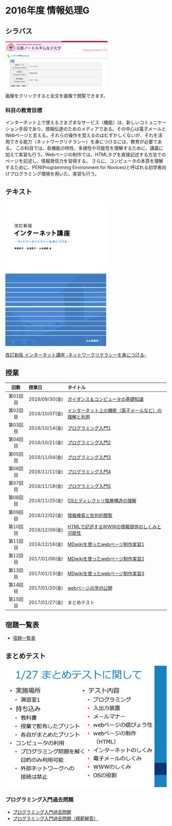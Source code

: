 # 2016年度 情報処理G

## シラバス

[![](2016infoG/syllabus-mini.png)](2016infoG/syllabus.png)

画像をクリックすると全文を画像で閲覧できます。

### 科目の教育目標

インターネット上で使えるさまざまなサービス（機能）は、新しいコミュニケーション手段であり、情報伝達のためのメディアである。その中心は電子メールとWebページと言える。それらの操作を覚えるのはむずかしくないが、それを活用できる能力（ネットワークリテラシー）を身につけるには、教育が必要である。
この科目では、各機能の特性、多様性や可能性を理解するために、講義に加えて実習も行う。Webページの制作では、HTMLタグを直接記述する方法でのページを記述し、情報発信力を習得する。
さらに、コンピュータの本質を理解するために、PEN(Programming Environment for Novices)と呼ばれる初学者向けプログラミング環境を用いた、実習も行う。

## テキスト

![](../files/InfoBook.png)

[改訂新版 インターネット講座 -ネットワークリテラシーを身につける-](http://www.tomo.gr.jp/internet/)

## 授業

| 回数 | 授業日 | タイトル |
|:-:|:--|:--|
|第01回目|2016/09/30(金)|[ガイダンス＆コンピュータの基礎知識](2016infoG/01.md)|
|第02回目|2016/10/07(金)|[インターネット上の機能（電子メールなど）の理解と利用](2016infoG/02.md)|
|第03回目|2016/10/14(金)|[プログラミング入門1](2016infoG/03.md)|
|第04回目|2016/10/21(金)|[プログラミング入門2](2016infoG/04.md)|
|第05回目|2016/11/04(金)|[プログラミング入門3](2016infoG/05.md)|
|第06回目|2016/11/11(金)|[プログラミング入門4](2016infoG/06.md)|
|第07回目|2016/11/18(金)|[プログラミング入門5](2016infoG/07.md)|
|第08回目|2016/11/25(金)|[OSとディレクトリ階層構造の理解](2016infoG/08.md)|
|第09回目|2016/12/02(金)|[情報検索と批判的閲覧](2016infoG/09.md)|
|第10回目|2016/12/09(金)|[HTMLで記述するWWWの情報提供のしくみと可能性](2016infoG/10.md)|
|第11回目|2016/12/16(金)|[MDwikiを使ったwebページ制作実習1](2016infoG/11.md)|
|第12回目|2017/01/06(金)|[MDwikiを使ったwebページ制作実習2](2016infoG/12.md)|
|第13回目|2017/01/13(金)|[MDwikiを使ったwebページ制作実習3](2016infoG/13.md)|
|第14回目|2017/01/20(金)|[webページの学内公開](2016infoG/14.md)|
|第15回目|2017/01/27(金)|まとめテスト|

## 宿題一覧表

- [宿題一覧表](2016infoG/kadaiList.md)

## まとめテスト

![](2016infoG/test.png)

### プログラミング入門過去問題

- [プログラミング入門過去問題](2016infoG/pro-kako.pdf)
- [プログラミング入門過去問題（模範解答）](2016infoG/pro-kako_ans.pdf)